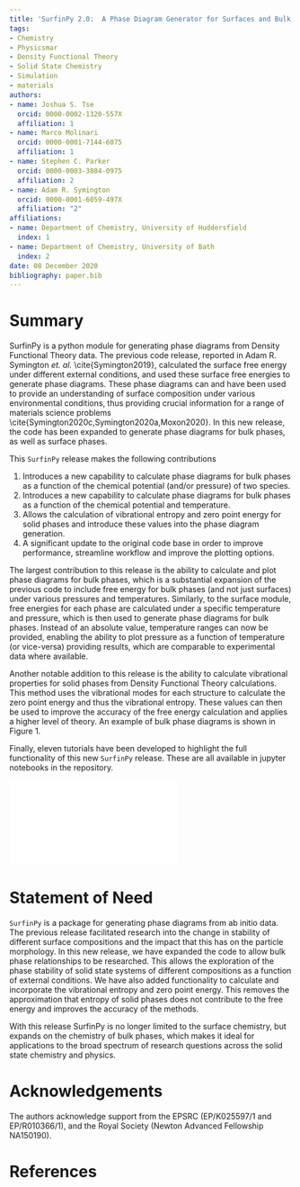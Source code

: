 ```yaml
---
title: 'SurfinPy 2.0:  A Phase Diagram Generator for Surfaces and Bulk Phases'
tags:
- Chemistry
- Physicsmar
- Density Functional Theory
- Solid State Chemistry
- Simulation
- materials
authors:
- name: Joshua S. Tse
  orcid: 0000-0002-1320-557X
  affiliation: 1
- name: Marco Molinari
  orcid: 0000-0001-7144-6075
  affiliation: 1
- name: Stephen C. Parker
  orcid: 0000-0003-3804-0975
  affiliation: 2
- name: Adam R. Symington
  orcid: 0000-0001-6059-497X
  affiliation: "2"
affiliations:
- name: Department of Chemistry, University of Huddersfield
  index: 1
- name: Department of Chemistry, University of Bath
  index: 2
date: 08 December 2020
bibliography: paper.bib
---
```


# Summary

SurfinPy is a python module for generating phase diagrams from Density Functional Theory data. 
The previous code release, reported in Adam R. Symington *et. al.* \cite{Symington2019}, calculated the surface free energy under different external conditions, and used these surface free energies to generate phase diagrams. 
These phase diagrams can and have been used to provide an understanding of surface composition under various environmental conditions, thus providing crucial information for a range of materials science problems \cite{Symington2020c,Symington2020a,Moxon2020}. 
In this new release, the code has been expanded to generate phase diagrams for bulk phases, as well as surface phases. 

This `SurfinPy` release makes the following contributions

1. Introduces a new capability to calculate phase diagrams for bulk phases as a function of the chemical potential (and/or pressure) of two species.
2. Introduces a new capability to calculate phase diagrams for bulk phases as a function of the chemical potential and temperature.
3. Allows the calculation of vibrational entropy and zero point energy for solid phases and introduce these values into the phase diagram generation.
4. A significant update to the original code base in order to improve performance, streamline workflow and improve the plotting options.

The largest contribution to this release is the ability to calculate and plot phase diagrams for bulk phases, which is a substantial expansion of the previous code to include free
energy for bulk phases (and not just surfaces) under various pressures and temperatures.
Similarly, to the surface module, free energies for each phase are calculated under a specific temperature and pressure, which is then used to generate phase diagrams for bulk phases. 
Instead of an absolute value, temperature ranges can now be provided, enabling the ability to plot pressure as a function of temperature (or vice-versa) providing results, which are comparable to experimental data where available.

Another notable addition to this release is the ability to calculate vibrational properties for solid phases from Density Functional Theory calculations. 
This method uses the vibrational modes for each structure to calculate the zero point energy and thus the vibrational entropy. 
These values can then be used to improve the accuracy of the free energy calculation and applies a higher level of theory. An example of bulk phase diagrams is shown in Figure 1.

Finally, eleven tutorials have been developed to highlight the full functionality of this new `SurfinPy` release. These are all available in jupyter notebooks in the repository. 

![An example of a phase diagram as a function of chemical potential.\label{fig:example}](surfinpy.pdf)


# Statement of Need

`SurfinPy` is a package for generating phase diagrams from ab initio data. 
The previous release facilitated research into the change in stability of different surface compositions and the impact that this has on the particle morphology. 
In this new release, we have expanded the code to allow bulk phase relationships to be researched. 
This allows the exploration of the phase stability of solid state systems of different compositions as a function of external conditions. 
We have also added functionality to calculate and incorporate the vibrational entropy and zero point energy. 
This removes the approximation that entropy of solid phases does not contribute to the free energy and improves the accuracy of the methods.

With this release SurfinPy is no longer limited to the surface chemistry, but expands on the chemistry of bulk phases, which makes it ideal for applications to the broad spectrum of research questions across the solid state chemistry and physics.

# Acknowledgements
  
The authors acknowledge support from the EPSRC (EP/K025597/1 and EP/R010366/1), and the Royal Society (Newton Advanced Fellowship NA150190).

# References

